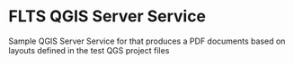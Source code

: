 # FLTS QGIS Server Service
Sample QGIS Server Service for that produces a PDF documents based on layouts defined in the test QGS project files
